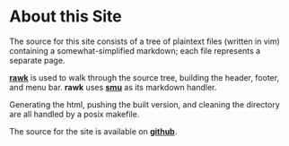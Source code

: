 About this Site
===============

The source for this site consists of a tree of plaintext files (written in 
vim) containing a somewhat-simplified markdown; each file represents a 
separate page.

**[rawk](http://rawk.brokenlcd.net)** is used to walk through the source tree, 
building the header, footer, and menu bar. **rawk** uses 
**[smu](http://s01.de/~tox/index.cgi/proj_smu)** as its markdown handler.

Generating the html, pushing the built version, and cleaning the directory 
are all handled by a posix makefile.

The source for the site is available on 
**[github](https://github.com/kisom/brokenlcd.net)**.

